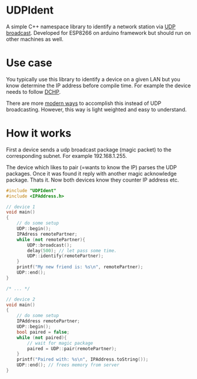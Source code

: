 # UDPIdent
A simple C++ namespace library to identify a network station via [UDP broadcast](https://en.wikipedia.org/wiki/User_Datagram_Protocol).
Developed for ESP8266 on arduino framework but should run on other machines as well. 

# Use case
You typically use this library to identify a device on a given LAN but you know determine the IP address before compile time. For example the device needs to follow [DCHP](https://en.wikipedia.org/wiki/Dynamic_Host_Configuration_Protocol).

There are more [modern ways](https://en.wikipedia.org/wiki/Dynamic_Host_Configuration_Protocol) to accomplish this instead of UDP broadcasting.
However, this way is light weighted and easy to understand.

# How it works
First a device sends a udp broadcast package (magic packet) to the corresponding subnet. For example 192.168.1.255.

The device which likes to pair (=wants to know the IP) parses the UDP packages. Once it was found it reply with another magic acknowledge package. Thats it. Now both devices know they counter IP address etc.

```C++
#include "UDPIdent"
#include <IPAddress.h>

// device 1
void main()
{
    // do some setup
    UDP::begin();
    IPAdress remotePartner;
    while (not remotePartner){
        UDP::broadcast();
        delay(500); // let pass some time.
        UDP::identify(remotePartner);
    }
    printf("My new friend is: %s\n", remotePartner);
    UDP::end();
}

/* ... */

// device 2
void main()
{   
    // do some setup
    IPAddress remotePartner;
    UDP::begin();
    bool paired = false;
    while (not paired){
        // wait for magic package
        paired = UDP::pair(remotePartner);
    }
    printf("Paired with: %s\n", IPAddress.toString());
    UDP::end(); // frees memory from server
}

```